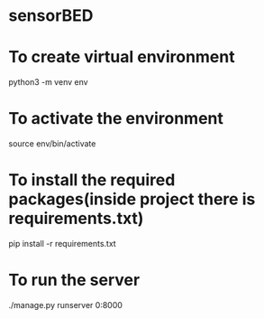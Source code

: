 # sensorBED
# To create virtual environment
python3 -m venv env
# To activate the environment
source env/bin/activate
# To install the required packages(inside project there is requirements.txt)
pip install -r requirements.txt
# To run the server
./manage.py runserver 0:8000
